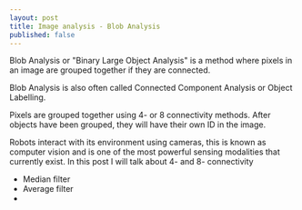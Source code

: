 ```yaml
---
layout: post
title: Image analysis - Blob Analysis
published: false
---
```


Blob Analysis or "Binary Large Object Analysis" is a method where pixels in an image are grouped together if they are connected.

Blob Analysis is also often called Connected Component Analysis or Object Labelling. 

Pixels are grouped together using 4- or 8 connectivity methods. After objects have been grouped, they will have their own ID in the image.  

Robots interact with its environment using cameras, this is known as computer vision and is one of the most powerful sensing modalities that currently exist. In this post I will talk about 4- and 8- connectivity

* Median filter
* Average filter
* 
